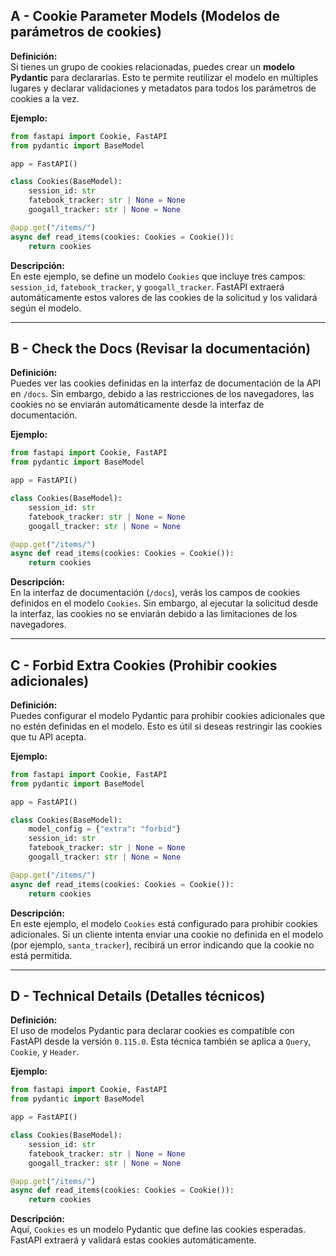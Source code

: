 ## A - Cookie Parameter Models (Modelos de parámetros de cookies)

**Definición:**  
Si tienes un grupo de cookies relacionadas, puedes crear un **modelo Pydantic** para declararlas. Esto te permite reutilizar el modelo en múltiples lugares y declarar validaciones y metadatos para todos los parámetros de cookies a la vez.

**Ejemplo:**

```python
from fastapi import Cookie, FastAPI
from pydantic import BaseModel

app = FastAPI()

class Cookies(BaseModel):
    session_id: str
    fatebook_tracker: str | None = None
    googall_tracker: str | None = None

@app.get("/items/")
async def read_items(cookies: Cookies = Cookie()):
    return cookies
```

**Descripción:**  
En este ejemplo, se define un modelo `Cookies` que incluye tres campos: `session_id`, `fatebook_tracker`, y `googall_tracker`. FastAPI extraerá automáticamente estos valores de las cookies de la solicitud y los validará según el modelo.

---

## B - Check the Docs (Revisar la documentación)

**Definición:**  
Puedes ver las cookies definidas en la interfaz de documentación de la API en `/docs`. Sin embargo, debido a las restricciones de los navegadores, las cookies no se enviarán automáticamente desde la interfaz de documentación.

**Ejemplo:**

```python
from fastapi import Cookie, FastAPI
from pydantic import BaseModel

app = FastAPI()

class Cookies(BaseModel):
    session_id: str
    fatebook_tracker: str | None = None
    googall_tracker: str | None = None

@app.get("/items/")
async def read_items(cookies: Cookies = Cookie()):
    return cookies
```

**Descripción:**  
En la interfaz de documentación (`/docs`), verás los campos de cookies definidos en el modelo `Cookies`. Sin embargo, al ejecutar la solicitud desde la interfaz, las cookies no se enviarán debido a las limitaciones de los navegadores.

---

## C - Forbid Extra Cookies (Prohibir cookies adicionales)

**Definición:**  
Puedes configurar el modelo Pydantic para prohibir cookies adicionales que no estén definidas en el modelo. Esto es útil si deseas restringir las cookies que tu API acepta.

**Ejemplo:**

```python
from fastapi import Cookie, FastAPI
from pydantic import BaseModel

app = FastAPI()

class Cookies(BaseModel):
    model_config = {"extra": "forbid"}
    session_id: str
    fatebook_tracker: str | None = None
    googall_tracker: str | None = None

@app.get("/items/")
async def read_items(cookies: Cookies = Cookie()):
    return cookies
```

**Descripción:**  
En este ejemplo, el modelo `Cookies` está configurado para prohibir cookies adicionales. Si un cliente intenta enviar una cookie no definida en el modelo (por ejemplo, `santa_tracker`), recibirá un error indicando que la cookie no está permitida.

---

## D - Technical Details (Detalles técnicos)

**Definición:**  
El uso de modelos Pydantic para declarar cookies es compatible con FastAPI desde la versión `0.115.0`. Esta técnica también se aplica a `Query`, `Cookie`, y `Header`.

**Ejemplo:**

```python
from fastapi import Cookie, FastAPI
from pydantic import BaseModel

app = FastAPI()

class Cookies(BaseModel):
    session_id: str
    fatebook_tracker: str | None = None
    googall_tracker: str | None = None

@app.get("/items/")
async def read_items(cookies: Cookies = Cookie()):
    return cookies
```

**Descripción:**  
Aquí, `Cookies` es un modelo Pydantic que define las cookies esperadas. FastAPI extraerá y validará estas cookies automáticamente.
